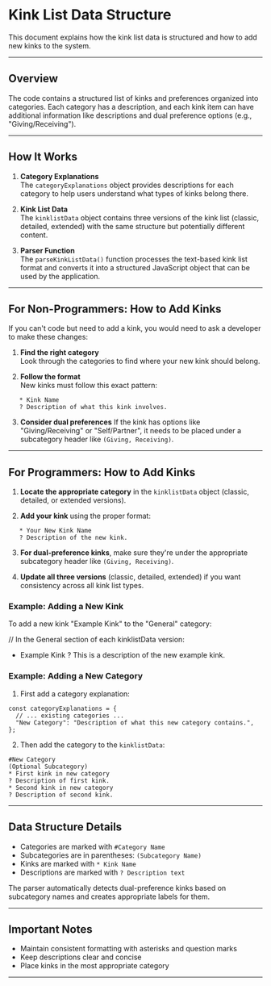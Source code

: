# Kink List Data Structure

This document explains how the kink list data is structured and how to add new kinks to the system.

---

## Overview

The code contains a structured list of kinks and preferences organized into categories. Each category has a description, and each kink item can have additional information like descriptions and dual preference options (e.g., "Giving/Receiving").

---

## How It Works

1. **Category Explanations**  
   The `categoryExplanations` object provides descriptions for each category to help users understand what types of kinks belong there.

2. **Kink List Data**  
   The `kinklistData` object contains three versions of the kink list (classic, detailed, extended) with the same structure but potentially different content.

3. **Parser Function**  
   The `parseKinkListData()` function processes the text-based kink list format and converts it into a structured JavaScript object that can be used by the application.

---

## For Non-Programmers: How to Add Kinks

If you can't code but need to add a kink, you would need to ask a developer to make these changes:

1. **Find the right category**  
   Look through the categories to find where your new kink should belong.

2. **Follow the format**  
   New kinks must follow this exact pattern:
```
   * Kink Name
   ? Description of what this kink involves.
```

3. **Consider dual preferences**
   If the kink has options like "Giving/Receiving" or "Self/Partner", it needs to be placed under a subcategory header like `(Giving, Receiving)`.

---

## For Programmers: How to Add Kinks

1. **Locate the appropriate category** in the `kinklistData` object (classic, detailed, or extended versions).

2. **Add your kink** using the proper format:

```
   * Your New Kink Name
   ? Description of the new kink.
```

3. **For dual-preference kinks**, make sure they're under the appropriate subcategory header like `(Giving, Receiving)`.

4. **Update all three versions** (classic, detailed, extended) if you want consistency across all kink list types.

### Example: Adding a New Kink

To add a new kink "Example Kink" to the "General" category:


// In the General section of each kinklistData version:
* Example Kink
? This is a description of the new example kink.

### Example: Adding a New Category

1. First add a category explanation:

```
const categoryExplanations = {
  // ... existing categories ...
  "New Category": "Description of what this new category contains.",
};
```

2. Then add the category to the `kinklistData`:

```
#New Category
(Optional Subcategory)
* First kink in new category
? Description of first kink.
* Second kink in new category
? Description of second kink.
```

---

## Data Structure Details

* Categories are marked with `#Category Name`
* Subcategories are in parentheses: `(Subcategory Name)`
* Kinks are marked with `* Kink Name`
* Descriptions are marked with `? Description text`

The parser automatically detects dual-preference kinks based on subcategory names and creates appropriate labels for them.

---

## Important Notes

* Maintain consistent formatting with asterisks and question marks
* Keep descriptions clear and concise
* Place kinks in the most appropriate category

---
